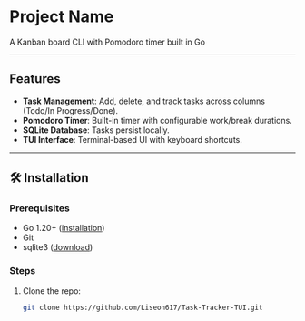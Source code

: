 # Project Name

A Kanban board CLI with Pomodoro timer built in Go

---

## Features
- **Task Management**: Add, delete, and track tasks across columns (Todo/In Progress/Done).
- **Pomodoro Timer**: Built-in timer with configurable work/break durations.
- **SQLite Database**: Tasks persist locally.
- **TUI Interface**: Terminal-based UI with keyboard shortcuts.

---

## 🛠️ Installation

### Prerequisites
- Go 1.20+ ([installation](https://go.dev/doc/install))
- Git
- sqlite3 ([download](https://sqlite.org/download.html))

### Steps
1. Clone the repo:
   ```bash
   git clone https://github.com/Liseon617/Task-Tracker-TUI.git
   ```